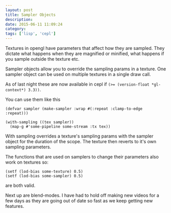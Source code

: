 ```yaml
---
layout: post
title: Sampler Objects
description:
date: 2015-06-11 11:09:24
category:
tags: ['lisp', 'cepl']
---
```


Textures in opengl have parameters that affect how they are sampled. They dictate what happens when they are magnified or minified, what happens if you sample outside the texture etc.

Sampler objects allow you to override the sampling params in a texture. One sampler object can be used on multiple textures in a single draw call.

As of last night these are now available in cepl if `(>= (version-float *gl-context*) 3.3))`.

You can use them like this


    (defvar sampler (make-sampler :wrap #(:repeat :clamp-to-edge :repeat)))

    (with-sampling ((tex sampler))
      (map-g #'some-pipeline some-stream :tx tex))


With sampling overrides a texture's sampling params with the sampler object for the duration of the scope. The texture then reverts to it's own sampling parameters.

The functions that are used on samplers to change their parameters also work on textures so:

    (setf (lod-bias some-texture) 0.5)
    (setf (lod-bias some-sampler) 0.5)

are both valid.

Next up are blend-modes. I have had to hold off making new videos for a few days as they are going out of date so fast as we keep getting new features.
